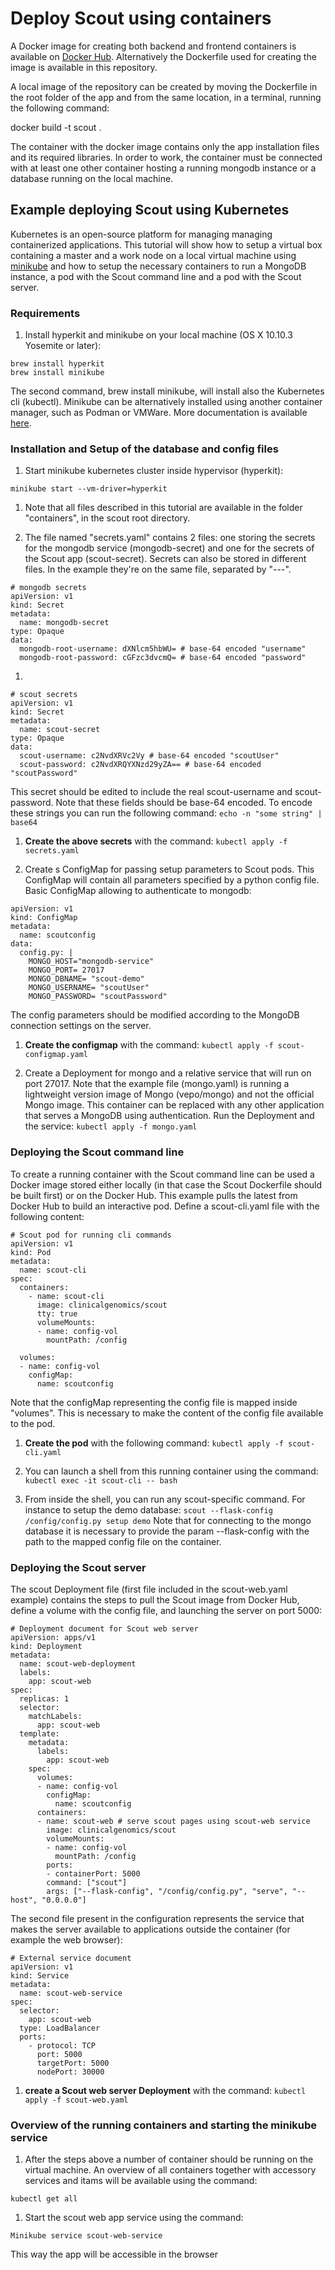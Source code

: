 # Deploy Scout using containers

A Docker image for creating both backend and frontend containers is available on [Docker Hub](https://hub.docker.com/repository/docker/clinicalgenomics/scout). Alternatively the Dockerfile used for creating the image is available in this repository.

A local image of the repository can be created by moving the Dockerfile in the root folder of the app and from the same location, in a terminal, running the following command:

docker build -t scout .

The container with the docker image contains only the app installation files and its required libraries. In order to work, the container must be connected with at least one other container hosting a running mongodb instance or a database running on the local machine.


## Example deploying Scout using Kubernetes
Kubernetes is an open-source platform for managing managing containerized applications. This tutorial will show how to setup a virtual box containing a master and a work node on a local virtual machine using [minikube](https://github.com/kubernetes/minikube) and how to setup the necessary containers to run a MongoDB instance, a pod with the Scout command line and a pod with the Scout server.

### Requirements
1. Install hyperkit and minikube on your local machine (OS X 10.10.3 Yosemite or later):
```
brew install hyperkit
brew install minikube
```
The second command, brew install minikube, will install also the Kubernetes cli (kubectl). Minikube can be alternatively installed using another container manager, such as Podman or VMWare. More documentation is available [here](https://minikube.sigs.k8s.io/docs/start/).

### Installation and Setup of the database and config files
1. Start minikube kubernetes cluster inside hypervisor (hyperkit):
```
minikube start --vm-driver=hyperkit
```
1. Note that all files described in this tutorial are available in the folder "containers", in the scout root directory.

1. The file named "secrets.yaml" contains 2 files: one storing the secrets for the mongodb service (mongodb-secret) and one for the secrets of the Scout app (scout-secret). Secrets can also be stored in different files. In the example they're on the same file, separated by "---".
```
# mongodb secrets
apiVersion: v1
kind: Secret
metadata:
  name: mongodb-secret
type: Opaque
data:
  mongodb-root-username: dXNlcm5hbWU= # base-64 encoded "username"
  mongodb-root-password: cGFzc3dvcmQ= # base-64 encoded "password"
```
1.
```
# scout secrets
apiVersion: v1
kind: Secret
metadata:
  name: scout-secret
type: Opaque
data:
  scout-username: c2NvdXRVc2Vy # base-64 encoded "scoutUser"
  scout-password: c2NvdXRQYXNzd29yZA== # base-64 encoded "scoutPassword"
```
This secret should be edited to include the real scout-username and scout-password. Note that these fields should be base-64 encoded. To encode these strings you can run the following command:
`echo -n "some string" | base64`

1. **Create the above secrets** with the command:
`kubectl apply -f secrets.yaml`

1. Create s ConfigMap for passing setup parameters to Scout pods. This ConfigMap will contain all parameters specified by a python config file. Basic ConfigMap allowing to authenticate to mongodb:
```
apiVersion: v1
kind: ConfigMap
metadata:
  name: scoutconfig
data:
  config.py: |
    MONGO_HOST="mongodb-service"
    MONGO_PORT= 27017
    MONGO_DBNAME= "scout-demo"
    MONGO_USERNAME= "scoutUser"
    MONGO_PASSWORD= "scoutPassword"
```
The config parameters should be modified according to the MongoDB connection settings on the server.

1. **Create the configmap** with the command:
`kubectl apply -f scout-configmap.yaml`

1. Create a Deployment for mongo and a relative service that will run on port 27017. Note that the example file (mongo.yaml) is running a lightweight version image of Mongo (vepo/mongo) and not the official Mongo image. This container can be replaced with any other application that serves a MongoDB using authentication.
Run the Deployment and the service:
`kubectl apply -f mongo.yaml`

### Deploying the Scout command line
To create a running container with the Scout command line can be used a Docker image stored either locally (in that case the Scout Dockerfile should be built first) or on the Docker Hub. This example pulls the latest from Docker Hub to build an interactive pod. Define a scout-cli.yaml file with the following content:
```
# Scout pod for running cli commands
apiVersion: v1
kind: Pod
metadata:
  name: scout-cli
spec:
  containers:
    - name: scout-cli
      image: clinicalgenomics/scout
      tty: true
      volumeMounts:
      - name: config-vol
        mountPath: /config

  volumes:
  - name: config-vol
    configMap:
      name: scoutconfig
```
Note that the configMap representing the config file is mapped inside "volumes". This is necessary to make the content of the config file available to the pod.

1. **Create the pod** with the following command:
`kubectl apply -f scout-cli.yaml`

1. You can launch a shell from this running container using the command:
`kubectl exec -it scout-cli -- bash`

1. From inside the shell, you can run any scout-specific command. For instance to setup the demo database:
`scout --flask-config /config/config.py setup demo`
Note that for connecting to the mongo database it is necessary to provide the param --flask-config with the path to the mapped config file on the container.

### Deploying the Scout server
The scout Deployment file (first file included in the scout-web.yaml example) contains the steps to pull the Scout image from Docker Hub, define a volume with the config file, and launching the server on port 5000:
```
# Deployment document for Scout web server
apiVersion: apps/v1
kind: Deployment
metadata:
  name: scout-web-deployment
  labels:
    app: scout-web
spec:
  replicas: 1
  selector:
    matchLabels:
      app: scout-web
  template:
    metadata:
      labels:
        app: scout-web
    spec:
      volumes:
      - name: config-vol
        configMap:
          name: scoutconfig
      containers:
      - name: scout-web # serve scout pages using scout-web service
        image: clinicalgenomics/scout
        volumeMounts:
        - name: config-vol
          mountPath: /config
        ports:
        - containerPort: 5000
        command: ["scout"]
        args: ["--flask-config", "/config/config.py", "serve", "--host", "0.0.0.0"]
```
The second file present in the configuration represents the service that makes the server available to applications outside the container (for example the web browser):
```
# External service document
apiVersion: v1
kind: Service
metadata:
  name: scout-web-service
spec:
  selector:
    app: scout-web
  type: LoadBalancer
  ports:
    - protocol: TCP
      port: 5000
      targetPort: 5000
      nodePort: 30000
```
1. **create a Scout web server Deployment** with the command:
`kubectl apply -f scout-web.yaml`

### Overview of the running containers and starting the minikube service
1. After the steps above a number of container should be running on the virtual machine. An overview of all containers together with accessory services and itams will be available using the command:
```
kubectl get all
```

1. Start the scout web app service using the command:
```
Minikube service scout-web-service
```
This way the app will be accessible in the browser
